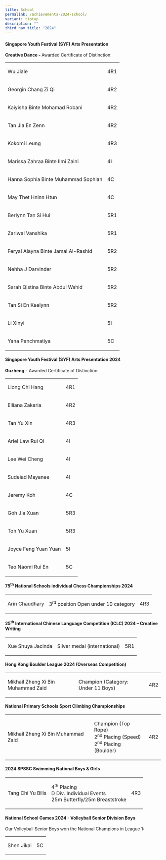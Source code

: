 ```yaml
---
title: School
permalink: /achievements-2024-school/
variant: tiptap
description: ""
third_nav_title: "2024"
---
```

<h4>Singapore Youth Festival (SYF) Arts Presentation</h4>
<p><strong>Creative Dance - </strong>Awarded Certificate of Distinction:</p>
<table style="minWidth: 50px">
<colgroup>
<col>
<col>
</colgroup>
<tbody>
<tr>
<td rowspan="1" colspan="1">
<p>Wu Jiale</p>
</td>
<td rowspan="1" colspan="1">
<p>4R1</p>
</td>
</tr>
<tr>
<td rowspan="1" colspan="1">
<p>Georgin Chang Zi Qi</p>
</td>
<td rowspan="1" colspan="1">
<p>4R2</p>
</td>
</tr>
<tr>
<td rowspan="1" colspan="1">
<p>Kaiyisha Binte Mohamad Robani</p>
</td>
<td rowspan="1" colspan="1">
<p>4R2</p>
</td>
</tr>
<tr>
<td rowspan="1" colspan="1">
<p>Tan Jia En Zenn</p>
</td>
<td rowspan="1" colspan="1">
<p>4R2</p>
</td>
</tr>
<tr>
<td rowspan="1" colspan="1">
<p>Kokomi Leung</p>
</td>
<td rowspan="1" colspan="1">
<p>4R3</p>
</td>
</tr>
<tr>
<td rowspan="1" colspan="1">
<p>Marissa Zahraa Binte Ilmi Zaini</p>
</td>
<td rowspan="1" colspan="1">
<p>4I</p>
</td>
</tr>
<tr>
<td rowspan="1" colspan="1">
<p>Hanna Sophia Binte Muhammad Sophian</p>
</td>
<td rowspan="1" colspan="1">
<p>4C</p>
</td>
</tr>
<tr>
<td rowspan="1" colspan="1">
<p>May Thet Hninn Htun</p>
</td>
<td rowspan="1" colspan="1">
<p>4C</p>
</td>
</tr>
<tr>
<td rowspan="1" colspan="1">
<p>Berlynn Tan Si Hui</p>
</td>
<td rowspan="1" colspan="1">
<p>5R1</p>
</td>
</tr>
<tr>
<td rowspan="1" colspan="1">
<p>Zariwal Vanshika</p>
</td>
<td rowspan="1" colspan="1">
<p>5R1</p>
</td>
</tr>
<tr>
<td rowspan="1" colspan="1">
<p>Feryal Alayna Binte Jamal Al-Rashid</p>
</td>
<td rowspan="1" colspan="1">
<p>5R2</p>
</td>
</tr>
<tr>
<td rowspan="1" colspan="1">
<p>Nehha J Darvinder</p>
</td>
<td rowspan="1" colspan="1">
<p>5R2</p>
</td>
</tr>
<tr>
<td rowspan="1" colspan="1">
<p>Sarah Qistina Binte Abdul Wahid</p>
</td>
<td rowspan="1" colspan="1">
<p>5R2</p>
</td>
</tr>
<tr>
<td rowspan="1" colspan="1">
<p>Tan Si En Kaelynn</p>
</td>
<td rowspan="1" colspan="1">
<p>5R2</p>
</td>
</tr>
<tr>
<td rowspan="1" colspan="1">
<p>Li Xinyi</p>
</td>
<td rowspan="1" colspan="1">
<p>5I</p>
</td>
</tr>
<tr>
<td rowspan="1" colspan="1">
<p>Yana Panchmatiya</p>
</td>
<td rowspan="1" colspan="1">
<p>5C</p>
</td>
</tr>
</tbody>
</table>
<h4>Singapore Youth Festival (SYF) Arts Presentation 2024</h4>
<p><strong>Guzheng</strong> - Awarded Certificate of Distinction</p>
<table style="minWidth: 50px">
<colgroup>
<col>
<col>
</colgroup>
<tbody>
<tr>
<td rowspan="1" colspan="1">
<p>Liong Chi Hang</p>
</td>
<td rowspan="1" colspan="1">
<p>4R1</p>
</td>
</tr>
<tr>
<td rowspan="1" colspan="1">
<p>Elliana Zakaria</p>
</td>
<td rowspan="1" colspan="1">
<p>4R2</p>
</td>
</tr>
<tr>
<td rowspan="1" colspan="1">
<p>Tan Yu Xin</p>
</td>
<td rowspan="1" colspan="1">
<p>4R3</p>
</td>
</tr>
<tr>
<td rowspan="1" colspan="1">
<p>Ariel Law Rui Qi</p>
</td>
<td rowspan="1" colspan="1">
<p>4I</p>
</td>
</tr>
<tr>
<td rowspan="1" colspan="1">
<p>Lee Wei Cheng</p>
</td>
<td rowspan="1" colspan="1">
<p>4I</p>
</td>
</tr>
<tr>
<td rowspan="1" colspan="1">
<p>Sudeiad Mayanee</p>
</td>
<td rowspan="1" colspan="1">
<p>4I</p>
</td>
</tr>
<tr>
<td rowspan="1" colspan="1">
<p>Jeremy Koh</p>
</td>
<td rowspan="1" colspan="1">
<p>4C</p>
</td>
</tr>
<tr>
<td rowspan="1" colspan="1">
<p>Goh Jia Xuan</p>
</td>
<td rowspan="1" colspan="1">
<p>5R3</p>
</td>
</tr>
<tr>
<td rowspan="1" colspan="1">
<p>Toh Yu Xuan</p>
</td>
<td rowspan="1" colspan="1">
<p>5R3</p>
</td>
</tr>
<tr>
<td rowspan="1" colspan="1">
<p>Joyce Feng Yuan Yuan</p>
</td>
<td rowspan="1" colspan="1">
<p>5I</p>
</td>
</tr>
<tr>
<td rowspan="1" colspan="1">
<p>Teo Naomi Rui En</p>
</td>
<td rowspan="1" colspan="1">
<p>5C</p>
</td>
</tr>
</tbody>
</table>
<h4>75<sup>th</sup> National Schools individual Chess Championships 2024</h4>
<table style="minWidth: 75px">
<colgroup>
<col>
<col>
<col>
</colgroup>
<tbody>
<tr>
<td rowspan="1" colspan="1">
<p>Arin Chaudhary</p>
</td>
<td rowspan="1" colspan="1">
<p>3<sup>rd</sup> position Open under 10 category</p>
</td>
<td rowspan="1" colspan="1">
<p>4R3</p>
</td>
</tr>
</tbody>
</table>
<h4>25<sup>th</sup> International Chinese Language Competition (ICLC) 2024 – Creative Writing</h4>
<table style="minWidth: 75px">
<colgroup>
<col>
<col>
<col>
</colgroup>
<tbody>
<tr>
<td rowspan="1" colspan="1">
<p>Xue Shuya Jacinda</p>
</td>
<td rowspan="1" colspan="1">
<p>Silver medal (international)</p>
</td>
<td rowspan="1" colspan="1">
<p>5R1</p>
</td>
</tr>
</tbody>
</table>
<h4>Hong Kong Boulder League 2024 (Overseas Competition)</h4>
<table style="minWidth: 75px">
<colgroup>
<col>
<col>
<col>
</colgroup>
<tbody>
<tr>
<td rowspan="1" colspan="1">
<p>Mikhail Zheng Xi Bin Muhammad Zaid</p>
</td>
<td rowspan="1" colspan="1">
<p>Champion (Category: Under 11 Boys)</p>
</td>
<td rowspan="1" colspan="1">
<p>4R2</p>
</td>
</tr>
</tbody>
</table>
<h4>National Primary Schools Sport Climbing Championships</h4>
<table style="minWidth: 75px">
<colgroup>
<col>
<col>
<col>
</colgroup>
<tbody>
<tr>
<td rowspan="1" colspan="1">
<p>Mikhail Zheng Xi Bin Muhammad Zaid</p>
</td>
<td rowspan="1" colspan="1">
<p>Champion (Top Rope)
<br>2<sup>nd</sup> Placing (Speed)
<br>2<sup>nd</sup> Placing (Boulder)</p>
</td>
<td rowspan="1" colspan="1">
<p>&nbsp;4R2</p>
</td>
</tr>
</tbody>
</table>
<h4>2024 SPSSC Swimming National Boys &amp; Girls</h4>
<table style="minWidth: 75px">
<colgroup>
<col>
<col>
<col>
</colgroup>
<tbody>
<tr>
<td rowspan="1" colspan="1">
<p>Tang Chi Yu Bilis</p>
</td>
<td rowspan="1" colspan="1">
<p>4<sup>th</sup> Placing
<br>D Div. Individual Events
<br>25m Butterfly/25m Breaststroke</p>
</td>
<td rowspan="1" colspan="1">
<p>4R3</p>
</td>
</tr>
</tbody>
</table>
<h4>National School Games 2024 - Volleyball Senior Division Boys</h4>
<p>Our Volleyball Senior Boys won the National Champions in League 1:</p>
<table style="minWidth: 50px">
<colgroup>
<col>
<col>
</colgroup>
<tbody>
<tr>
<td rowspan="1" colspan="1">
<p>Shen Jikai</p>
</td>
<td rowspan="1" colspan="1">
<p>5C</p>
</td>
</tr>
</tbody>
</table>
<p></p>